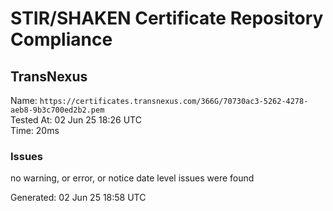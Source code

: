 # STIR/SHAKEN Certificate Repository Compliance

## TransNexus

Name: `https://certificates.transnexus.com/366G/70730ac3-5262-4278-aeb8-9b3c700ed2b2.pem`\
Tested At: 02 Jun 25 18:26 UTC\
Time: 20ms

### Issues

no warning, or error, or notice date level issues were found

Generated: 02 Jun 25 18:58 UTC